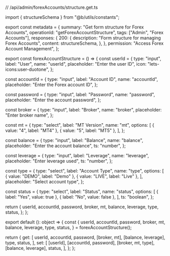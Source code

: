 // /api/admin/forexAccounts/structure.get.ts

import { structureSchema } from "@b/utils/constants";

export const metadata = {
  summary: "Get form structure for Forex Accounts",
  operationId: "getForexAccountStructure",
  tags: ["Admin", "Forex Accounts"],
  responses: {
    200: {
      description: "Form structure for managing Forex Accounts",
      content: structureSchema,
    },
  },
  permission: "Access Forex Account Management",
};

export const forexAccountStructure = () => {
  const userId = {
    type: "input",
    label: "User",
    name: "userId",
    placeholder: "Enter the user ID",
    icon: "lets-icons:user-duotone",
  };

  const accountId = {
    type: "input",
    label: "Account ID",
    name: "accountId",
    placeholder: "Enter the Forex account ID",
  };

  const password = {
    type: "input",
    label: "Password",
    name: "password",
    placeholder: "Enter the account password",
  };

  const broker = {
    type: "input",
    label: "Broker",
    name: "broker",
    placeholder: "Enter broker name",
  };

  const mt = {
    type: "select",
    label: "MT Version",
    name: "mt",
    options: [
      { value: "4", label: "MT4" },
      { value: "5", label: "MT5" },
    ],
  };

  const balance = {
    type: "input",
    label: "Balance",
    name: "balance",
    placeholder: "Enter the account balance",
    ts: "number",
  };

  const leverage = {
    type: "input",
    label: "Leverage",
    name: "leverage",
    placeholder: "Enter leverage used",
    ts: "number",
  };

  const type = {
    type: "select",
    label: "Account Type",
    name: "type",
    options: [
      { value: "DEMO", label: "Demo" },
      { value: "LIVE", label: "Live" },
    ],
    placeholder: "Select account type",
  };

  const status = {
    type: "select",
    label: "Status",
    name: "status",
    options: [
      { label: "Yes", value: true },
      { label: "No", value: false },
    ],
    ts: "boolean",
  };

  return {
    userId,
    accountId,
    password,
    broker,
    mt,
    balance,
    leverage,
    type,
    status,
  };
};

export default (): object => {
  const {
    userId,
    accountId,
    password,
    broker,
    mt,
    balance,
    leverage,
    type,
    status,
  } = forexAccountStructure();

  return {
    get: [
      userId,
      accountId,
      password,
      [broker, mt],
      [balance, leverage],
      type,
      status,
    ],
    set: [
      [userId],
      [accountId, password],
      [broker, mt, type],
      [balance, leverage],
      status,
    ],
  };
};
